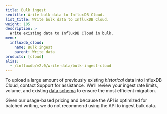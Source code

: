 ```yaml
---
title: Bulk ingest
seotitle: Write bulk data to InfluxDB Cloud.
list_title: Write bulk data to InfluxDB Cloud.
weight: 105
description: >
  Write existing data to InfluxDB Cloud in bulk.
menu:
  influxdb_cloud:
    name: Bulk ingest
    parent: Write data
products: [cloud]
alias:
  - /influxdb/v2.0/write-data/bulk-ingest-cloud
---
```


To upload a large amount of previously existing *historical* data into InfluxDB Cloud, contact Support for assistance.
We’ll review your ingest rate limits, volume, and existing [data schema](/influxdb/cloud/reference/key-concepts/data-schema) to ensure the most efficient migration.

Given our usage-based pricing and because the API is optimized for batched writing, we do not recommend using the API to ingest bulk data.

